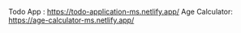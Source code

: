 Todo App : https://todo-application-ms.netlify.app/
Age Calculator: https://age-calculator-ms.netlify.app/
